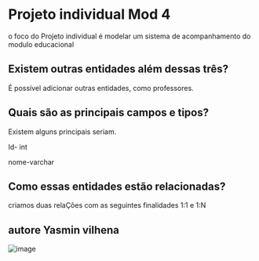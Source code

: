 # Projeto individual Mod 4

o foco do Projeto individual é modelar um sistema de acompanhamento do modulo educacional

## Existem outras entidades além dessas três?

É possível adicionar outras entidades, como professores. 

## Quais são as principais campos e tipos?

Existem alguns principais seriam.

Id- int

nome-varchar

## Como essas entidades estão relacionadas?

criamos duas relaÇões com as seguintes finalidades 1:1 e 1:N 

## autore Yasmin vilhena
![image](https://user-images.githubusercontent.com/114528129/212334669-c486642f-3f0a-4586-96f8-19e5601b93ca.png)
